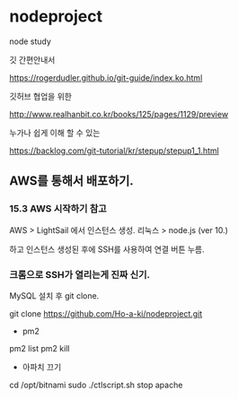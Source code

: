 # nodeproject
node study

깃 간편안내서

https://rogerdudler.github.io/git-guide/index.ko.html

깃허브 협업을 위한

http://www.realhanbit.co.kr/books/125/pages/1129/preview

누가나 쉽게 이해 할 수 있는

https://backlog.com/git-tutorial/kr/stepup/stepup1_1.html


## AWS를 통해서 배포하기.

### 15.3 AWS 시작하기 참고

AWS > LightSail 에서 인스턴스 생성.
리눅스 > node.js (ver 10.)

하고 인스턴스 생성된 후에 SSH를 사용하여 연결 버튼 누름.

### 크롬으로 SSH가 열리는게 진짜 신기.

MySQL 설치 후 git clone.

git clone https://github.com/Ho-a-ki/nodeproject.git

* pm2

pm2 list
pm2 kill

* 아파치 끄기

cd /opt/bitnami
sudo ./ctlscript.sh stop apache
